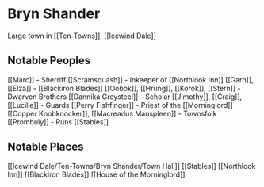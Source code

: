 # Bryn Shander
Large town in [[Ten-Towns]], [[Icewind Dale]]

## Notable Peoples
[[Marc]] - Sherriff
[[Scramsquash]] - Inkeeper of [[Northlook Inn]]
[[Garn]], [[Elza]] - [[Blackiron Blades]] 
[[Oobok]], [[Hrung]], [[Korok]], [[Stern]] - Dwarven Brothers
[[Dannika Greysteel]] - Scholar
[[Jimothy]], [[Craig]], [[Lucille]] - Guards
[[Perry Fishfinger]] - Priest of the [[Morninglord]]
[[Copper Knobknocker]], [[Macreadus Manspleen]] - Townsfolk
[[Prombuly]] - Runs [[Stables]]

## Notable Places
[[Icewind Dale/Ten-Towns/Bryn Shander/Town Hall]]
[[Stables]]
[[Northlook Inn]]
[[Blackiron Blades]]
[[House of the Morninglord]]


